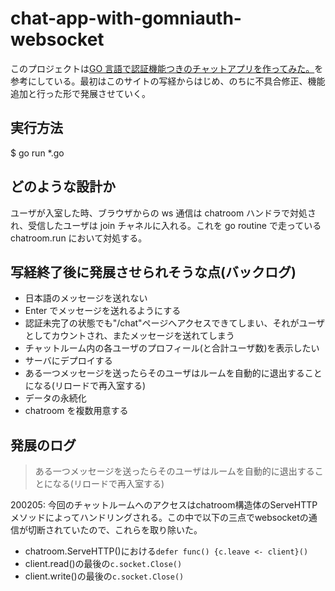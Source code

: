 # chat-app-with-gomniauth-websocket

このプロジェクトは[GO 言語で認証機能つきのチャットアプリを作ってみた。](http://wild-data-chase.com/index.php/2019/03/28/post-686/#outline__4_7)を参考にしている。最初はこのサイトの写経からはじめ、のちに不具合修正、機能追加と行った形で発展させていく。

## 実行方法

\$ go run \*.go

## どのような設計か

ユーザが入室した時、ブラウザからの ws 通信は chatroom ハンドラで対処され、受信したユーザは join チャネルに入れる。これを go routine で走っている chatroom.run において対処する。

## 写経終了後に発展させられそうな点(バックログ)

- 日本語のメッセージを送れない
- Enter でメッセージを送れるようにする
- 認証未完了の状態でも"/chat"ページへアクセスできてしまい、それがユーザとしてカウントされ、またメッセージを送れてしまう
- チャットルーム内の各ユーザのプロフィール(と合計ユーザ数)を表示したい
- サーバにデプロイする
- ある一つメッセージを送ったらそのユーザはルームを自動的に退出することになる(リロードで再入室する)
- データの永続化
- chatroom を複数用意する

## 発展のログ

> ある一つメッセージを送ったらそのユーザはルームを自動的に退出することになる(リロードで再入室する)

200205: 今回のチャットルームへのアクセスはchatroom構造体のServeHTTPメソッドによってハンドリングされる。この中で以下の三点でwebsocketの通信が切断されていたので、これらを取り除いた。
* chatroom.ServeHTTP()における`defer func() {c.leave <- client}()`
* client.read()の最後の`c.socket.Close()`
* client.write()の最後の`c.socket.Close()`
